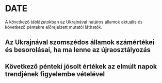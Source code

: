 # DATE
A következő táblázatokban az Ukrajnával határos államok aktuális és következő péntekre előrejelzett mutatói láthatók.
## Az Ukrajnával szomszédos államok számértékei és besorolásai, ha ma lenne az újraosztályozás
## Következő pénteki jósolt értékek az elmúlt napok trendjének figyelembe vételével
